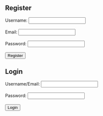 <html>
<head>
    <title>User Registration and Login</title>
    <script src="https://code.jquery.com/jquery-3.6.0.min.js"></script>
    <script>$(document).ready(function() {$("#register-form").submit(function(e) {
                e.preventDefault();
                var username = $("#username").val();
                var email = $("#email").val();
                var password = $("#password").val();$.ajax({
                    url: "/register",
                    type: "POST",
                    data: {
                        username: username,
                        email: email,
                        password: password
                    },
                    success: function(response) {
                        alert(response);$("#register-form")[0].reset();
                    },
                    error: function(error) {
                        alert(error.responseText);
                    }
                });
            });$("#login-form").submit(function(e) {
                e.preventDefault();
                var usernameEmail = $("#username-email").val();
                var password = $("#password").val();                $.ajax({
                    url: "/login",
                    type: "POST",
                    data: {
                        username_email: usernameEmail,
                        password: password
                    },
                    success: function() {
                        window.location.href = "/dashboard";
                    },
                    error: function(error) {
                        alert(error.responseText);
                    }
                });
            });
        });
    </script>
</head>
<body>
    <h2>Register</h2>
    <form id="register-form">
        <label for="username">Username:</label>
        <input type="text" id="username" name="username" required><br><br>
        <label for="email">Email:</label>
        <input type="email" id="email" name="email" required><br><br>
        <label for="password">Password:</label>
        <input type="password" id="password" name="password" required><br><br>
        <input type="submit" value="Register">
    </form>
    <h2>Login</h2>
    <form id="login-form">
        <label for="username-email">Username/Email:</label>
        <input type="text" id="username-email" name="username-email" required><br><br>
        <label for="password">Password:</label>
        <input type="password" id="password" name="password" required><br><br>
        <input type="submit" value="Login">
    </form>
</body>
</html>